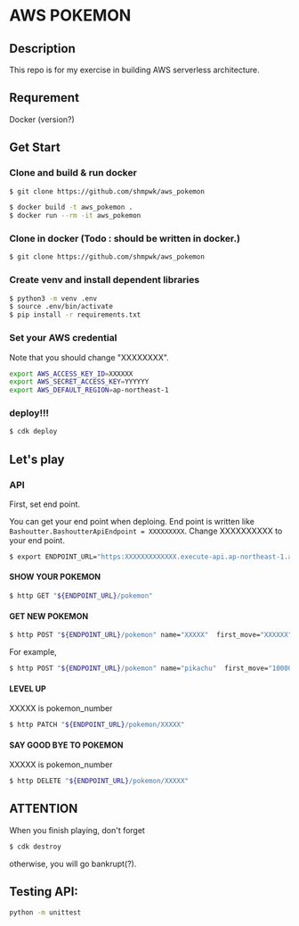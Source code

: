 # AWS POKEMON

## Description
This repo is for my exercise in building AWS serverless architecture. 

## Requrement
Docker (version?)

## Get Start

### Clone and build & run docker
```bash
$ git clone https://github.com/shmpwk/aws_pokemon

$ docker build -t aws_pokemon .
$ docker run --rm -it aws_pokemon
```

### Clone in docker (Todo : should be written in docker.)
```bash
$ git clone https://github.com/shmpwk/aws_pokemon
```

### Create venv and install dependent libraries
```bash
$ python3 -m venv .env
$ source .env/bin/activate
$ pip install -r requirements.txt
```
### Set your AWS credential
Note that you should change "XXXXXXXX".
```bash
export AWS_ACCESS_KEY_ID=XXXXXX
export AWS_SECRET_ACCESS_KEY=YYYYYY
export AWS_DEFAULT_REGION=ap-northeast-1
```

### deploy!!!
```bash
$ cdk deploy
```

## Let's play

### API 
First, set end point.

You can get your end point when deploing.
End point is written like `Bashoutter.BashoutterApiEndpoint = XXXXXXXXX`.
Change XXXXXXXXXX to your end point.
```bash
$ export ENDPOINT_URL="https:XXXXXXXXXXXXX.execute-api.ap-northeast-1.amazonaws.com/prod/"
```

#### SHOW YOUR POKEMON
```bash
$ http GET "${ENDPOINT_URL}/pokemon"

```

#### GET NEW POKEMON

```bash
$ http POST "${ENDPOINT_URL}/pokemon" name="XXXXX"  first_move="XXXXXX" second_move="XXXXX"      
```
For example,
```bash
$ http POST "${ENDPOINT_URL}/pokemon" name="pikachu"  first_move="1000000bolt" second_move="tackle"
```

#### LEVEL UP 
XXXXX is pokemon_number

```bash
$ http PATCH "${ENDPOINT_URL}/pokemon/XXXXX"
```

#### SAY GOOD BYE TO POKEMON
XXXXX is pokemon_number
```bash
$ http DELETE "${ENDPOINT_URL}/pokemon/XXXXX"

```

## ATTENTION
When you finish playing, don't forget 
```bash
$ cdk destroy
```
otherwise, you will go bankrupt(?).

## Testing API:

```bash
python -m unittest
```
